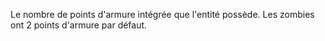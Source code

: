 Le nombre de points d'armure intégrée que l'entité possède. Les zombies ont 2 points d'armure par défaut.